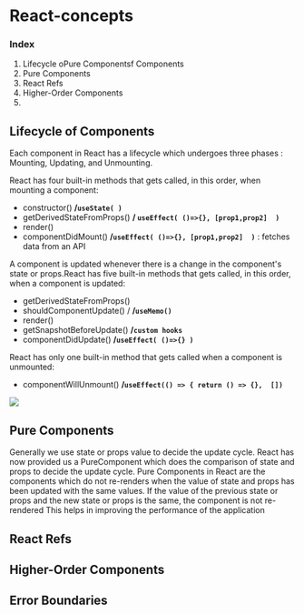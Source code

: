 # React-concepts

### Index
1. Lifecycle oPure Componentsf Components
2. Pure Components
3. React Refs 
4. Higher-Order Components
5. 

## Lifecycle of Components

Each component in React has a lifecycle which undergoes three phases : Mounting, Updating, and Unmounting.

React has four built-in methods that gets called, in this order, when mounting a component:

- constructor()  **/```useState( )```**
- getDerivedStateFromProps() **/ ```useEffect( ()=>{}, [prop1,prop2]  )```**
- render()
- componentDidMount()  **/```useEffect( ()=>{}, [prop1,prop2]  )```** : fetches data from an API 

A component is updated whenever there is a change in the component's state or props.React has five built-in methods that gets called, in this order, when a component is updated:

- getDerivedStateFromProps()
- shouldComponentUpdate() / **/```useMemo()```**
- render()
- getSnapshotBeforeUpdate()  **/```custom hooks```**
- componentDidUpdate()  **/```useEffect( ()=>{} )```**

React has only one built-in method that gets called when a component is unmounted:
- componentWillUnmount()  **/```useEffect(() => { return () => {},  [])```**

<img src="https://miro.medium.com/max/1400/1*EnuAy1kb9nOcFuIzM49Srw.png">

## Pure Components

Generally we use state or props value to decide the update cycle. React has now provided us a PureComponent which does the comparison of state and props to decide the update cycle.
Pure Components in React are the components which do not re-renders when the value of state and props has been updated with the same values. If the value of the previous state or props and the new state or props is the same, the component is not re-rendered This helps in improving the performance of the application

## React Refs 

## Higher-Order Components


## Error Boundaries
